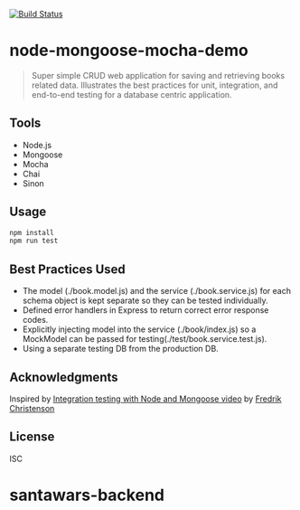 [![Build Status](https://travis-ci.org/bdcorps/node-mongoose-mocha.svg?branch=master)](https://travis-ci.org/bdcorps/node-mongoose-mocha)

# node-mongoose-mocha-demo

> Super simple CRUD web application for saving and retrieving books related data. Illustrates the best practices for unit, integration, and end-to-end testing for a database centric application.

## Tools

- Node.js
- Mongoose
- Mocha
- Chai
- Sinon

## Usage

```js
npm install
npm run test
```

## Best Practices Used

- The model (./book.model.js) and the service (./book.service.js) for each schema object is kept separate so they can be tested individually.
- Defined error handlers in Express to return correct error response codes.
- Explicitly injecting model into the service (./book/index.js) so a MockModel can be passed for testing(./test/book.service.test.js).
- Using a separate testing DB from the production DB.

## Acknowledgments

Inspired by [Integration testing with Node and Mongoose video](https://www.youtube.com/watch?v=ACzMbQEq_tw) by [Fredrik Christenson](https://github.com/fChristenson)

## License

ISC
# santawars-backend
